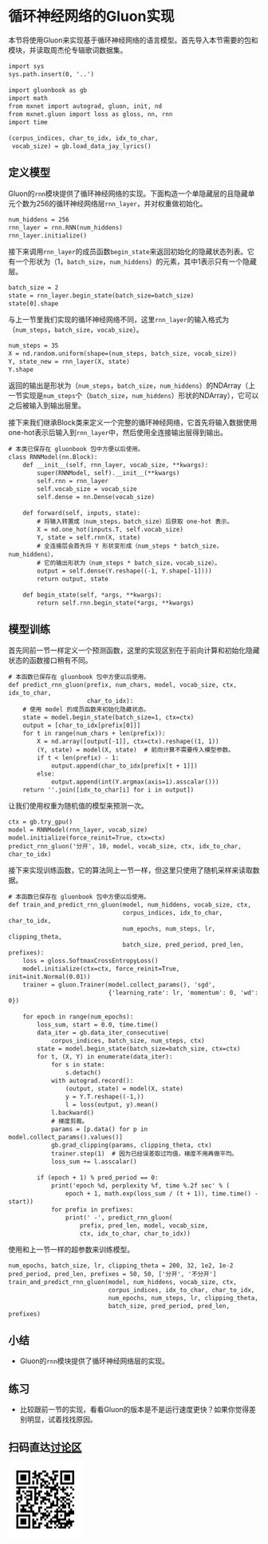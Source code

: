 # 循环神经网络的Gluon实现

本节将使用Gluon来实现基于循环神经网络的语言模型。首先导入本节需要的包和模块，并读取周杰伦专辑歌词数据集。

```{.python .input  n=1}
import sys
sys.path.insert(0, '..')

import gluonbook as gb
import math
from mxnet import autograd, gluon, init, nd
from mxnet.gluon import loss as gloss, nn, rnn
import time

(corpus_indices, char_to_idx, idx_to_char,
 vocab_size) = gb.load_data_jay_lyrics()
```

## 定义模型

Gluon的`rnn`模块提供了循环神经网络的实现。下面构造一个单隐藏层的且隐藏单元个数为256的循环神经网络层`rnn_layer`，并对权重做初始化。

```{.python .input  n=26}
num_hiddens = 256
rnn_layer = rnn.RNN(num_hiddens)
rnn_layer.initialize()
```

接下来调用`rnn_layer`的成员函数`begin_state`来返回初始化的隐藏状态列表。它有一个形状为（1，`batch_size`，`num_hiddens`）的元素，其中1表示只有一个隐藏层。

```{.python .input  n=37}
batch_size = 2
state = rnn_layer.begin_state(batch_size=batch_size)
state[0].shape
```

与上一节里我们实现的循环神经网络不同，这里`rnn_layer`的输入格式为（`num_steps`，`batch_size`，`vocab_size`）。

```{.python .input  n=38}
num_steps = 35
X = nd.random.uniform(shape=(num_steps, batch_size, vocab_size))
Y, state_new = rnn_layer(X, state)
Y.shape
```

返回的输出是形状为（`num_steps`，`batch_size`，`num_hiddens`）的NDArray（上一节实现是`num_steps`个（`batch_size`，`num_hiddens`）形状的NDArray），它可以之后被输入到输出层里。

接下来我们继承Block类来定义一个完整的循环神经网络，它首先将输入数据使用one-hot表示后输入到`rnn_layer`中，然后使用全连接输出层得到输出。

```{.python .input  n=39}
# 本类已保存在 gluonbook 包中方便以后使用。
class RNNModel(nn.Block):
    def __init__(self, rnn_layer, vocab_size, **kwargs):
        super(RNNModel, self).__init__(**kwargs)
        self.rnn = rnn_layer
        self.vocab_size = vocab_size
        self.dense = nn.Dense(vocab_size)

    def forward(self, inputs, state):
        # 将输入转置成（num_steps，batch_size）后获取 one-hot 表示。
        X = nd.one_hot(inputs.T, self.vocab_size)
        Y, state = self.rnn(X, state)
        # 全连接层会首先将 Y 形状变形成（num_steps * batch_size，num_hiddens），
        # 它的输出形状为（num_steps * batch_size，vocab_size）。
        output = self.dense(Y.reshape((-1, Y.shape[-1])))
        return output, state

    def begin_state(self, *args, **kwargs):
        return self.rnn.begin_state(*args, **kwargs)
```

## 模型训练

首先同前一节一样定义一个预测函数，这里的实现区别在于前向计算和初始化隐藏状态的函数接口稍有不同。

```{.python .input  n=41}
# 本函数已保存在 gluonbook 包中方便以后使用。
def predict_rnn_gluon(prefix, num_chars, model, vocab_size, ctx, idx_to_char,
                      char_to_idx):
    # 使用 model 的成员函数来初始化隐藏状态。
    state = model.begin_state(batch_size=1, ctx=ctx)
    output = [char_to_idx[prefix[0]]]
    for t in range(num_chars + len(prefix)):
        X = nd.array([output[-1]], ctx=ctx).reshape((1, 1))
        (Y, state) = model(X, state)  # 前向计算不需要传入模型参数。
        if t < len(prefix) - 1:
            output.append(char_to_idx[prefix[t + 1]])
        else:
            output.append(int(Y.argmax(axis=1).asscalar()))
    return ''.join([idx_to_char[i] for i in output])
```

让我们使用权重为随机值的模型来预测一次。

```{.python .input  n=42}
ctx = gb.try_gpu()
model = RNNModel(rnn_layer, vocab_size)
model.initialize(force_reinit=True, ctx=ctx)
predict_rnn_gluon('分开', 10, model, vocab_size, ctx, idx_to_char, char_to_idx)
```

接下来实现训练函数，它的算法同上一节一样，但这里只使用了随机采样来读取数据。

```{.python .input  n=18}
# 本函数已保存在 gluonbook 包中方便以后使用。
def train_and_predict_rnn_gluon(model, num_hiddens, vocab_size, ctx, 
                                corpus_indices, idx_to_char, char_to_idx, 
                                num_epochs, num_steps, lr, clipping_theta, 
                                batch_size, pred_period, pred_len, prefixes):
    loss = gloss.SoftmaxCrossEntropyLoss()
    model.initialize(ctx=ctx, force_reinit=True, init=init.Normal(0.01))
    trainer = gluon.Trainer(model.collect_params(), 'sgd',
                            {'learning_rate': lr, 'momentum': 0, 'wd': 0})

    for epoch in range(num_epochs):
        loss_sum, start = 0.0, time.time()
        data_iter = gb.data_iter_consecutive(
            corpus_indices, batch_size, num_steps, ctx)
        state = model.begin_state(batch_size=batch_size, ctx=ctx)
        for t, (X, Y) in enumerate(data_iter):
            for s in state:
                s.detach()
            with autograd.record():
                (output, state) = model(X, state)
                y = Y.T.reshape((-1,))
                l = loss(output, y).mean()
            l.backward()
            # 梯度剪裁。
            params = [p.data() for p in model.collect_params().values()]
            gb.grad_clipping(params, clipping_theta, ctx)
            trainer.step(1)  # 因为已经误差取过均值，梯度不用再做平均。
            loss_sum += l.asscalar()

        if (epoch + 1) % pred_period == 0:
            print('epoch %d, perplexity %f, time %.2f sec' % (
                epoch + 1, math.exp(loss_sum / (t + 1)), time.time() - start))
            for prefix in prefixes:
                print(' -', predict_rnn_gluon(
                    prefix, pred_len, model, vocab_size, 
                    ctx, idx_to_char, char_to_idx))
```

使用和上一节一样的超参数来训练模型。

```{.python .input  n=19}
num_epochs, batch_size, lr, clipping_theta = 200, 32, 1e2, 1e-2
pred_period, pred_len, prefixes = 50, 50, ['分开', '不分开']
train_and_predict_rnn_gluon(model, num_hiddens, vocab_size, ctx, 
                            corpus_indices, idx_to_char, char_to_idx, 
                            num_epochs, num_steps, lr, clipping_theta, 
                            batch_size, pred_period, pred_len, prefixes)
```

## 小结

* Gluon的`rnn`模块提供了循环神经网络层的实现。

## 练习

* 比较跟前一节的实现，看看Gluon的版本是不是运行速度更快？如果你觉得差别明显，试着找找原因。

## 扫码直达[讨论区](https://discuss.gluon.ai/t/topic/4089)

![](../img/qr_rnn-gluon.svg)
